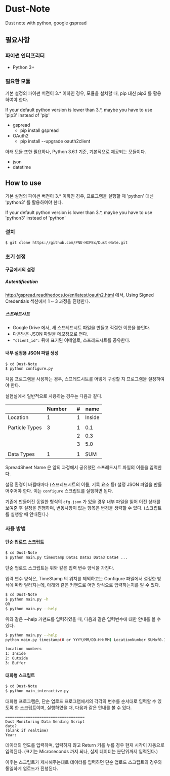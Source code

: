 # Dust-Note
Dust note with python, google gspread

## 필요사항

### 파이썬 인터프리터
* Python 3+

### 필요한 모듈
기본 설정의 파이썬 버전이 3.* 이하인 경우, 모듈을 설치할 때, pip 대신 pip3 를 활용하여야 한다.

If your default python version is lower than 3.*, maybe you have to use 'pip3' instead of 'pip'

* gspread
	* pip install gspread
* OAuth2
	* pip install --upgrade oauth2client

아래 모듈 또한 필요하나, Python 3.6.1 기준, 기본적으로 제공되는 모듈이다.

* json
* datetime



## How to use
기본 설정의 파이썬 버전이 3.* 이하인 경우, 프로그램을 실행할 때 'python' 대신 'python3' 를 활용하여야 한다.

If your default python version is lower than 3.*, maybe you have to use 'python3' instead of 'python'

### 설치

```bash
$ git clone https://github.com/PNU-HIPEx/Dust-Note.git
```

### 초기 설정
#### 구글에서의 설정
##### Autentification
<http://gspread.readthedocs.io/en/latest/oauth2.html>
에서, Using Signed Credentials 섹션에서 1 ~ 3 과정을 진행한다.

##### 스프레드시트
* Google Drive 에서, 새 스프레드시트 파일을 만들고 적절한 이름을 붙인다.
* 다운받은 JSON 파일을 메모장으로 연다.
* ``"client_id":`` 뒤에 표기된 이메일로, 스프레드시트를 공유한다.

#### 내부 설정용 JSON 파일 생성
```bash
$ cd Dust-Note
$ python configure.py
```
처음 프로그램을 사용하는 경우, 스프레드시트를 어떻게 구성할 지 프로그램을 설정하여야 한다.

실험실에서 일반적으로 사용하는 경우는 다음과 같다.

|                | Number |   | # | name   |
|----------------|--------|---|---|--------|
| Location       | 1      |   | 1 | Inside |
|                |        |   |   |        |
| Particle Types | 3      |   | 1 | 0.1    |
|                |        |   | 2 | 0.3    |
|                |        |   | 3 | 5.0    |
|                |        |   |   |        |
| Data Types     | 1      |   | 1 | SUM    |

SpreadSheet Name 은 앞의 과정에서 공유했던 스프레드시트 파일의 이름을 입력한다.

설정 환경이 바뀔때마다 (스프레드시트의 이름, 기록 요소 등) 설정 JSON 파일을 만들어주어야 한다. 이는 ```configure``` 스크립트를 실행하면 된다.

기존에 만들어진 동일한 형식의 ```cfg.json``` 가 있을 경우 내부 파일을 읽어 이전 상태를 보여준 후 설정을 진행하며, 변동사항이 없는 항목은 변경을 생략할 수 있다. (스크립트를 실행할 때 안내된다.)



### 사용 방법
#### 단순 업로드 스크립트
```bash
$ cd Dust-Note
$ python main.py timestamp Data1 Data2 Data3 Data4 ...
```
단순 업로드 스크립트는 위와 같은 입력 변수 양식을 가진다.

입력 변수 양식은, TimeStamp 의 위치를 제외하고는 Configure 파일에서 설정한 방식에 따라 달라지는데, 아래와 같은 커맨드로 어떤 양식으로 입력하는지를 알 수 있다.

```bash
$ cd Dust-Note
$ python main.py -h
OR
$ python main.py --help
```

위와 같은 --help 커맨드를 입력하였을 때, 다음과 같은 입력변수에 대한 안내를 볼 수 있다.

```bash
$ python main.py --help
python main.py timestamp(0 or YYYY/MM/DD-HH:MM) LocationNumber SUMof0.1um SUMof0.3um SUMof5.0um

location numbers
1: Inside
2: Outside
3: Buffer
```


#### 대화형 스크립트
```bash
$ cd Dust-Note
$ python main_interactive.py
```

대화형 프로그램은, 단순 업로드 프로그램에서의 각각의 변수를 순서대로 입력할 수 있도록 한 스크립트이며, 실행하였을 때, 다음과 같은 안내를 볼 수 있다.

```
===================================
Dust Monitoring Data Sending Script
date?
(blank if realtime)
Year:
```
데이터의 연도를 입력하며, 입력하지 않고 Return 키를 누를 경우 현재 시각이 자동으로 입력된다. (표기는 Microseconds 까지 되나, 실제 데이터는 분단위까지 입력된다.)

이후는 스크립트가 제시해주는대로 데이터를 입력하면 단순 업로드 스크립트의 경우와 동일하게 업로드가 진행된다.

